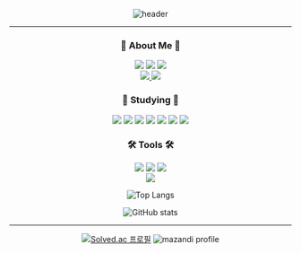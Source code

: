 <div align='center'>
  
![header](https://capsule-render.vercel.app/api?type=rounded&color=000000&text=Jun&fontColor=FFD700&fontSize=70&animation=twinkling)

---

<div align='center'>

### :honeybee: About Me :honeybee:
<a href="https://github.com/hwangprogram"><img src="https://hits.seeyoufarm.com/api/count/incr/badge.svg?url=https%3A%2F%2Fgithub.com%2Fhwangprogram&count_bg=%23181717&title_bg=%23181717&icon=github.svg&icon_color=%23FFFFFF&title=Github&edge_flat=false"/></a>
<a href="mailto:dmg05135@gmail.com">
  <img src="https://img.shields.io/badge/Gmail-d14836?style=flat-square&logo=Gmail&logoColor=white&link=dmg05135@gmail.com"/></a>
<a href="https://velog.io/@hwangprogram/posts">
  <img src="https://img.shields.io/badge/Velog-20C997?style=flat-square&logo=Velog&logoColor=white"/> 
</a>  
<a href="https://www.facebook.com/profile.php?id=100005005771839&mibextid=LQQJ4d">
  <img src="https://img.shields.io/badge/Facebook-0866FF?style=flat-square&logo=Facebook&logoColor=white"/>
</a> <a href="https://www.instagram.com/24k__6?igsh=MnJzYm9qaHpoc2o4&utm_source=qr">
  <img src="https://img.shields.io/badge/Instagram-E4405F?style=flat-square&logo=Instagram&logoColor=white"/>
</a>

### :memo: Studying :memo:
<img src="https://img.shields.io/badge/C++-00599C?style=flat-square&logo=cplusplus&logoColor=white"/> 
<img src="https://img.shields.io/badge/Python-3776AB?style=flat-square&logo=python&logoColor=white"/> 
<img src="https://img.shields.io/badge/HTML5-E34F26?style=flat-square&logo=html5&logoColor=white"/> 
<img src="https://img.shields.io/badge/CSS3-1572B6?style=flat-square&logo=css3&logoColor=white"/>  
<img src="https://img.shields.io/badge/JavaScript-F7DF1E?style=flat-square&logo=javascript&logoColor=white"/> 
<img src="https://img.shields.io/badge/Django-092E20?style=flat-square&logo=django&logoColor=white"/> 
<img src="https://img.shields.io/badge/Vue-4FC08D?style=flat-square&logo=vuedotjs&logoColor=white"/>

### 🛠️ Tools 🛠️
<img src="https://img.shields.io/badge/VisualStudio-5C2D91?style=flat-square&logo=visualstudio&logoColor=white"/> <img src="https://img.shields.io/badge/VSCode-007ACC?style=flat-square&logo=visualstudiocode&logoColor=white"/> <img src="https://img.shields.io/badge/Unity-000000?style=flat-square&logo=unity&logoColor=white"/>  
<img src="https://img.shields.io/badge/UnrealEngine-0E1128?style=flat-square&logo=unrealengine&logoColor=white"/>

<div>

  ![Top Langs](https://github-readme-stats.vercel.app/api/top-langs/?username=Hwangprogram&layout=compact&theme=onedark)
  
</div>

![GitHub stats](https://github-readme-stats.vercel.app/api?username=Hwangprogram&show_icons=true&theme=onedark)   


---

<div align = 'center'>
  
[![Solved.ac 프로필](http://mazassumnida.wtf/api/generate_badge?boj=dmg05135)](https://solved.ac/{handle}) 
![mazandi profile](http://mazandi.herokuapp.com/api?handle=dmg05135&theme=dark)

</div>

<!--
**hwangprogram/hwangprogram** is a ✨ _special_ ✨ repository because its `README.md` (this file) appears on your GitHub profile.

Here are some ideas to get you started:

- 🔭 I’m currently working on ...
- 🌱 I’m currently learning ...
- 👯 I’m looking to collaborate on ...
- 🤔 I’m looking for help with ...
- 💬 Ask me about ...
- 📫 How to reach me: ...
- 😄 Pronouns: ...
- ⚡ Fun fact: ...
-->
